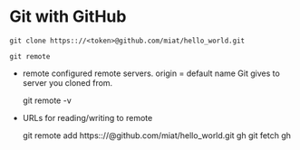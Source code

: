 # Git with GitHub

    git clone https:://<token>@github.com/miat/hello_world.git

    git remote
* remote configured remote servers. origin = default name Git gives to server you cloned from.
  
    git remote -v
* URLs for reading/writing to remote
  
    git remote add https:://<token>@github.com/miat/hello_world.git gh
    git fetch gh
